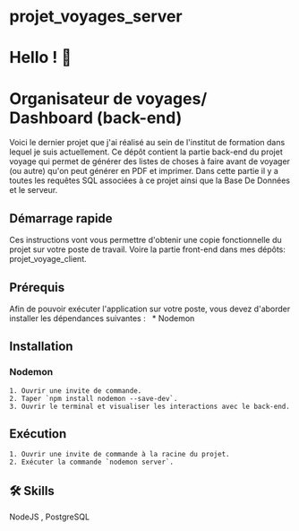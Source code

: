 # projet_voyages_server
# Hello ! 👋

# Organisateur de voyages/ Dashboard (back-end)

Voici le dernier projet que j'ai réalisé au sein de l'institut de formation dans lequel je suis actuellement.
Ce dépôt contient la partie back-end du projet voyage qui permet de générer des listes de choses à faire avant de voyager (ou autre) qu'on peut générer en PDF et imprimer. Dans cette partie il y a toutes les requêtes SQL associées à ce projet ainsi que la Base De Données et le serveur.

## Démarrage rapide

Ces instructions vont vous permettre d'obtenir une copie fonctionnelle du projet sur votre poste de travail. Voire la partie front-end dans mes dépôts: projet_voyage_client.

## Prérequis

Afin de pouvoir exécuter l'application sur votre poste, vous devez d'aborder installer les dépendances suivantes :
  * Nodemon
  

## Installation

### Nodemon
    1. Ouvrir une invite de commande.
    2. Taper `npm install nodemon --save-dev`.
    3. Ouvrir le terminal et visualiser les interactions avec le back-end.


## Exécution
    1. Ouvrir une invite de commande à la racine du projet.
    2. Exécuter la commande `nodemon server`.
 

## 🛠 Skills
NodeJS , PostgreSQL
